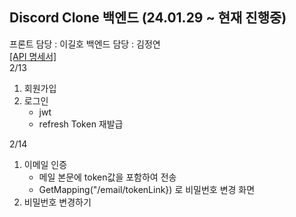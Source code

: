 ## Discord Clone 백엔드 (24.01.29 ~ 현재 진행중)
프론트 담당 : 이길호 
백엔드 담당 : 김정연
<br />
<a href="https://docs.google.com/spreadsheets/d/1hxbx__Gz9DKd2sEl_v-7-JrF99VRnm534RZEoAIE6Ng/edit#gid=0">[API 명세서]</a>
<br />
2/13 
1. 회원가입
2. 로그인
   - jwt
   - refresh Token 재발급

2/14 
1. 이메일 인증
   - 메일 본문에 token값을 포함하여 전송 
   - GetMapping("/email/tokenLink}) 로 비밀번호 변경 화면 
2. 비밀번호 변경하기

   
